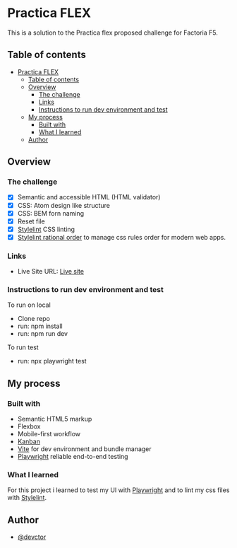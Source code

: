 # Practica FLEX

This is a solution to the Practica flex proposed challenge for Factoria F5.

## Table of contents

- [Practica FLEX](#practica-flex)
  - [Table of contents](#table-of-contents)
  - [Overview](#overview)
    - [The challenge](#the-challenge)
    - [Links](#links)
    - [Instructions to run dev environment and test](#instructions-to-run-dev-environment-and-test)
  - [My process](#my-process)
    - [Built with](#built-with)
    - [What I learned](#what-i-learned)
  - [Author](#author)

## Overview

### The challenge

- [x] Semantic and accessible HTML (HTML validator)
- [x] CSS: Atom design like structure
- [x] CSS: BEM forn naming
- [x] Reset file
- [x] [Stylelint](https://stylelint.io/) CSS linting
- [x] [Stylelint rational order](https://github.com/constverum/stylelint-config-rational-order) to manage css rules order
for modern web apps.
### Links

- Live Site URL: [Live site](https://646f1239cc726b14cbe26a8d--precious-dasik-6b08b7.netlify.app/)

### Instructions to run dev environment and test

To run on local
  - Clone repo
  - run: npm install
  - run: npm run dev
  
To run test
  - run: npx playwright test
## My process

### Built with

- Semantic HTML5 markup
- Flexbox
- Mobile-first workflow
- [Kanban](https://github.com/users/devctor/projects/6/views/1)
- [Vite](vitejs.dev) for dev environment and bundle manager
- [Playwright](https://playwright.dev/) reliable end-to-end testing 

### What I learned

For this project i learned to test my UI with [Playwright](https://playright.dev/) and to lint my css files with [Stylelint](https://stylelint.io/).

## Author
- [@devctor](https://github.com/devctor)
